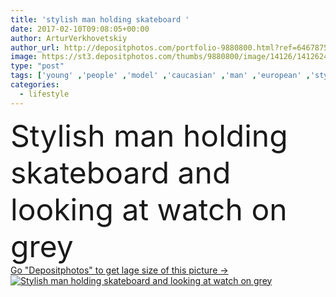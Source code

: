 ```yaml
---
title: 'stylish man holding skateboard '
date: 2017-02-10T09:08:05+00:00
author: ArturVerkhovetskiy
author_url: http://depositphotos.com/portfolio-9880800.html?ref=64678756
image: https://st3.depositphotos.com/thumbs/9880800/image/14126/141262418/api_thumb_450.jpg?forcejpeg=true
type: "post"
tags: ['young' ,'people' ,'model' ,'caucasian' ,'man' ,'european' ,'style' ,'watch' ,'fashion' ,'suit' ,'elegant' ,'stylish' ,'lifestyle' ,'skate' ,'trendy' ,'vogue' ,'alone' ,'attractive' ,'handsome' ,'posing' ,'skateboarding' ,'skater' ,'shadows' ,'confident' ,'formal' ,'skateboard' ,'bearded' ,'skateboarder' ,'hipster' ,'longboard' ,'one person' ,'Front View' ,'20 25 years' ,'Full Length' ]
categories: 
  - lifestyle
---
```

<div aling="center">
            <font size="60"> Stylish man holding skateboard and looking at watch on grey</font>   
</div>
<div>
    <a href='https://depositphotos.com/141262418/stock-photo-stylish-man-holding-skateboard.html?ref=64678756' target=_blank > Go "Depositphotos" to get lage size of this picture ->
        <img href='https://depositphotos.com/141262418/stock-photo-stylish-man-holding-skateboard.html?ref=64678756' src='https://st3.depositphotos.com/9880800/14126/i/950/depositphotos_141262418-stock-photo-stylish-man-holding-skateboard.jpg?forcejpeg=true' alt='Stylish man holding skateboard and looking at watch on grey' >
    </a>
</div>
